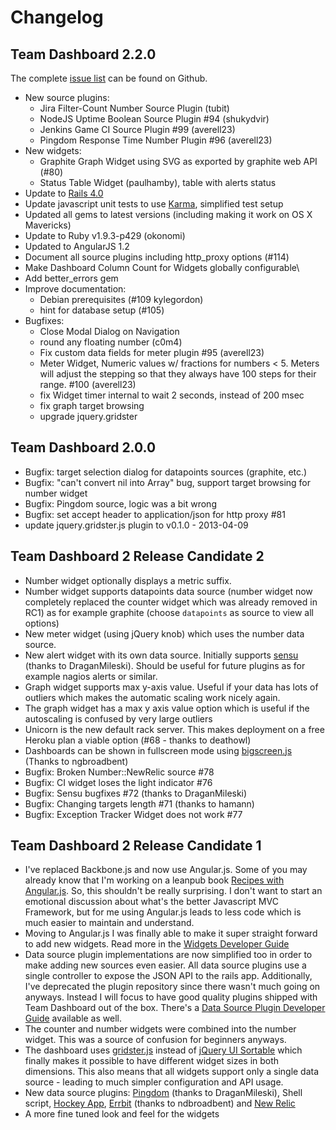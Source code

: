 # Changelog

## Team Dashboard 2.2.0
The complete [issue list](https://github.com/fdietz/team_dashboard/issues?milestone=5&state=open) can be found on Github.

* New source plugins:
  * Jira Filter-Count Number Source Plugin (tubit)
  * NodeJS Uptime Boolean Source Plugin #94 (shukydvir)
  * Jenkins Game CI Source Plugin #99 (averell23)
  * Pingdom Response Time Number Plugin #96 (averell23)
* New widgets:
  * Graphite Graph Widget using SVG as exported by graphite web API (#80)
  * Status Table Widget (paulhamby), table with alerts status
* Update to [Rails 4.0 ](http://weblog.rubyonrails.org/2013/6/25/Rails-4-0-final/)
* Update javascript unit tests to use [Karma](http://karma-runner.github.io/), simplified test setup
* Updated all gems to latest versions (including making it work on OS X Mavericks)
* Update to Ruby v1.9.3-p429 (okonomi)
* Updated to AngularJS 1.2
* Document all source plugins including http_proxy options (#114)
* Make Dashboard Column Count for Widgets globally configurable\
* Add better_errors gem
* Improve documentation:
  * Debian prerequisites (#109 kylegordon)
  * hint for database setup (#105)
* Bugfixes:
  * Close Modal Dialog on Navigation
  * round any floating number (c0m4)
  * Fix custom data fields for meter plugin #95 (averell23)
  * Meter Widget, Numeric values w/ fractions for numbers < 5. Meters will adjust the stepping so that they always have 100 steps for their range. #100 (averell23)
  * fix Widget timer internal to wait 2 seconds, instead of 200 msec
  * fix graph target browsing
  * upgrade jquery.gridster

## Team Dashboard 2.0.0
* Bugfix: target selection dialog for datapoints sources (graphite, etc.)
* Bugfix: "can't convert nil into Array" bug, support target browsing for number widget
* Bugfix: Pingdom source, logic was a bit wrong
* Bugfix: set accept header to application/json for http proxy #81
* update jquery.gridster.js plugin to v0.1.0 - 2013-04-09

## Team Dashboard 2 Release Candidate 2
* Number widget optionally displays a metric suffix.
* Number widget supports datapoints data source (number widget now completely replaced the counter widget which was already removed in RC1) as for example graphite (choose `datapoints` as source to view all options)
* New meter widget (using jQuery knob) which uses the number data source.
* New alert widget with its own data source. Initially supports [sensu](http://www.sonian.com/cloud-monitoring-sensu/) (thanks to DraganMileski). Should be useful for future plugins as for example nagios alerts or similar.
* Graph widget supports max y-axis value. Useful if your data has lots of outliers which makes the automatic scaling work nicely again.
* The graph widget has a max y axis value option which is useful if the autoscaling is confused by very large outliers
* Unicorn is the new default rack server. This makes deployment on a free Heroku plan a viable option (#68 - thanks to deathowl)
* Dashboards can be shown in fullscreen mode using [bigscreen.js](https://github.com/bdougherty/BigScreen) (Thanks to ngbroadbent)
* Bugfix: Broken Number::NewRelic source #78
* Bugfix: CI widget loses the light indicator #76
* Bugfix: Sensu bugfixes #72 (thanks to DraganMileski)
* Bugfix: Changing targets length #71 (thanks to hamann)
* Bugfix: Exception Tracker Widget does not work #77

## Team Dashboard 2 Release Candidate 1
* I've replaced Backbone.js and now use Angular.js. Some of you may already know that I'm working on a leanpub book [Recipes with Angular.js](https://leanpub.com/recipes-with-angular-js). So, this shouldn't be really surprising. I don't want to start an emotional discussion about what's the better Javascript MVC Framework, but for me using Angular.js leads to less code which is much easier to maintain and understand.
* Moving to Angular.js I was finally able to make it super straight forward to add new widgets. Read more in the [Widgets Developer Guide](https://github.com/fdietz/team_dashboard/blob/master/WIDGETS.markdown)
* Data source plugin implementations are now simplified too in order to make adding new sources even easier. All data source plugins use a single controller to expose the JSON API to the rails app. Additionally, I've deprecated the plugin repository since there wasn't much going on anyways. Instead I will focus to have good quality plugins shipped with Team Dashboard out of the box. There's a [Data Source Plugin Developer Guide](https://github.com/fdietz/team_dashboard/blob/master/SOURCE_PLUGINS.markdown) available as well.
* The counter and number widgets were combined into the number widget. This was a source of confusion for beginners anyways.
* The dashboard uses [gridster.js](http://gridster.net/) instead of [jQuery UI Sortable](http://jqueryui.com/sortable/) which finally makes it possible to have different widget sizes in both dimensions. This also means that all widgets support only a single data source - leading to much simpler configuration and API usage.
* New data source plugins: [Pingdom](https://www.pingdom.com/) (thanks to DraganMileski), Shell script, [Hockey App](http://hockeyapp.net/), [Errbit](https://github.com/errbit/errbit) (thanks to ndbroadbent) and [New Relic](http://newrelic.com/)
* A more fine tuned look and feel for the widgets
